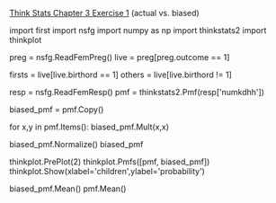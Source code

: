 [Think Stats Chapter 3 Exercise 1](http://greenteapress.com/thinkstats2/html/thinkstats2004.html#toc31) (actual vs. biased)

import first
import nsfg
import numpy as np
import thinkstats2
import thinkplot

preg = nsfg.ReadFemPreg()
live = preg[preg.outcome == 1]

firsts = live[live.birthord == 1]
others = live[live.birthord != 1]

resp = nsfg.ReadFemResp()
pmf = thinkstats2.Pmf(resp['numkdhh'])


biased_pmf = pmf.Copy()

for x,y in pmf.Items():
    biased_pmf.Mult(x,x)
    
biased_pmf.Normalize()
biased_pmf

thinkplot.PrePlot(2)
thinkplot.Pmfs([pmf, biased_pmf])
thinkplot.Show(xlabel='children',ylabel='probability')


biased_pmf.Mean()
pmf.Mean()
